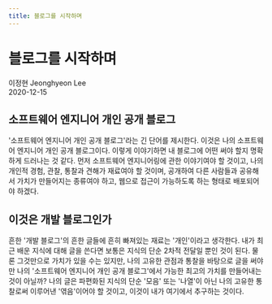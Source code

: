```yaml
---
title: 블로그를 시작하며
---
```


# 블로그를 시작하며

이정현 Jeonghyeon Lee  
2020-12-15

## 소프트웨어 엔지니어 개인 공개 블로그

'소프트웨어 엔지니어 개인 공개 블로그'라는 긴 단어를 제시한다. 이것은 나의 소프트웨어 엔지니어 개인 공개 블로그이다. 이렇게 이야기하면 내 블로그에 어떤 써야 할지 명확하게 드러나는 것 같다. 먼저 소프트웨어 엔지니어링에 관한 이야기여야 할 것이고, 나의 개인적 경험, 관찰, 통찰과 견해가 재료여야 할 것이며, 공개하여 다른 사람들과 공유해서 가치가 만들어지는 종류여야 하고, 웹으로 접근이 가능하도록 하는 형태로 배포되어야 하겠다.

## 이것은 개발 블로그인가

흔한 '개발 블로그'의 흔한 글들에 흔히 빠져있는 재료는 '개인'이라고 생각한다. 내가 최근 배운 지식에 대해 글을 쓴다면 보통은 지식의 단순 2차적 전달일 뿐인 것이 된다. 물론 그것만으로 가치가 있을 수는 있지만, 나의 고유한 관점과 통찰을 바탕으로 글을 써야만 나의 '소프트웨어 엔지니어 개인 공개 블로그'에서 가능한 최고의 가치를 만들어내는 것이 아닐까? 나의 글은 파편화된 지식의 단순 '모음' 또는 '나열'이 아닌 나의 고유한 통찰로써 이루어낸 '엮음'이어야 할 것이고, 이것이 내가 여기에서 추구하는 것이다.
